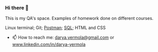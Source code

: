 ### Hi there 👋

This is my QA's space. Examples of homework done on different courses.

Linux terminal;
Git;
[Postman](git@github.com:Hopenot/postman.git);
[SQL](git@github.com:Hopenot/sql.git);
HTML and CSS

- 📫 How to reach me: darya.yermola@gmail.com or www.linkedin.com/in/darya-yermola

